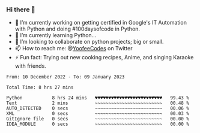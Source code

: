 ### Hi there 👋

<!--
**Sara-Pak/Sara-Pak** is a ✨ _special_ ✨ repository because its `README.md` (this file) appears on your GitHub profile.

Here are some ideas to get you started:
- 🤔 I’m looking for help with ...
- 💬 Ask me about ...
- 😄 Pronouns: ...
-->

- 🔭 I’m currently working on getting certified in Google's IT Automation with Python and doing #100daysofcode in Python. 
- 🌱 I’m currently learning Python...
- 👯 I’m looking to collaborate on python projects; big or small.
- 📫 How to reach me: @[YoofeeCodes](https://twitter.com/YoofeeCodes) on Twitter
- ⚡ Fun fact: Trying out new cooking recipes, Anime, and singing Karaoke with friends.


<!--START_SECTION:waka-->

```text
From: 10 December 2022 - To: 09 January 2023

Total Time: 8 hrs 27 mins

Python           8 hrs 24 mins   ♥♥♥♥♥♥♥♥♥♥♥♥♥♥♥♥♥♥♥♥♥♥♥♥♥   99.43 %
Text             2 mins          ~~~~~~~~~~~~~~~~~~~~~~~~~   00.48 %
AUTO_DETECTED    0 secs          ~~~~~~~~~~~~~~~~~~~~~~~~~   00.06 %
XML              0 secs          ~~~~~~~~~~~~~~~~~~~~~~~~~   00.03 %
GitIgnore file   0 secs          ~~~~~~~~~~~~~~~~~~~~~~~~~   00.00 %
IDEA_MODULE      0 secs          ~~~~~~~~~~~~~~~~~~~~~~~~~   00.00 %
```

<!--END_SECTION:waka-->
